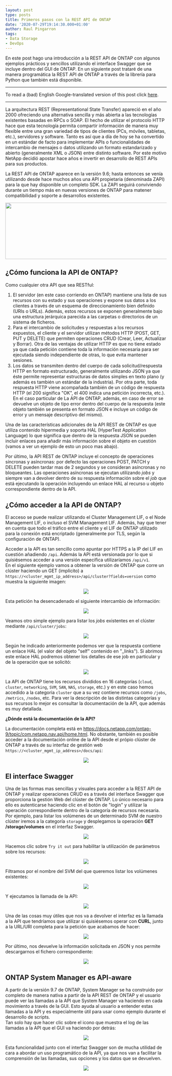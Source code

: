 ```yaml
---
layout: post
type: posts
title: Primeros pasos con la REST API de ONTAP
date: '2020-07-29T19:14:30.000+01:00'
author: Raul Pingarron
tags:
- Data Storage
- DevOps
---
```

En este post hago una introducción a la REST API de ONTAP con algunos ejemplos prácticos y sencillos utilizando el interface Swagger que se incluye dentro del GUI de ONTAP. En un siguiente post trataré de una manera programática la REST API de ONTAP a través de la librería para Python que también está disponible. 
  
---
To read a (bad) English Google-translated version of this post click <a href="https://translate.google.com/translate?hl=&sl=es&tl=en&u=https%3A%2F%2Fraul-pingarron.github.io%2F2020%2F07%2F29%2FONTAP-REST-API.html" target="_blank">here</a>.

---   

La arquitectura REST (Representational State Transfer) apareció en el año 2000 ofreciendo una alternativa sencilla y más abierta a las tecnologías existentes basadas en RPCs o SOAP. El hecho de utilizar el protocolo HTTP hace que esta tecnología permita compartir información de manera muy flexible entre una gran variedad de tipos de clientes (PCs, móviles, tabletas, etc.), servidores y software. Tanto es así que a día de hoy se ha convertido en un estándar de facto para implementar APIs o funcionalidades de intercambio de mensajes o datos utilizando un formato estandarizado y abierto (generalmente XML o JSON) entre distinto software. Por este motivo NetApp decidió apostar hace años e invertir en desarrollo de REST APIs para sus productos.  

La REST API de ONTAP aparece en la versión 9.6; hasta entonces se venía utilizando desde hace muchos años una API propietaria (denominada ZAPI) para la que hay disponible un completo SDK. La ZAPI seguirá conviviendo durante un tiempo más en nuevas versiones de ONTAP para matener compatibilidad y soporte a desarrollos existentes.



<p align="center">
  <img width="582" height="176" src="/images/posts/ONTAP_REST-API.jpg">
</p>   

## ¿Cómo funciona la API de ONTAP?
Como cualquier otra API que sea RESTful:
1. El servidor (en este caso corriendo en ONTAP) mantiene una lista de sus recursos con su estado y sus operaciones y expone sus datos a los clientes a través de un esquema de direccionamiento bien definido (URIs o URLs). Además, estos recursos se exponen generalmente bajo una estructura jerárquica parecida a las carpetas o directorios de un sistema de ficheros. 
2. Para el intercambio de solicitudes y respuestas a los recursos expuestos, el cliente y el servidor utilizan métodos HTTP (POST, GET, PUT y DELETE) que permiten operaciones CRUD (Crear, Leer, Actualizar y Borrar). Otra de las ventajas de utilizar HTTP es que no tiene estado ya que cada petición contiene toda la información necesaria para ser ejecutada siendo independiente de otras, lo que evita mantener sesiones.
3. Los datos se transmiten dentro del cuerpo de cada solicitud/respuesta HTTP en formato estructurado, generalmente utilizando JSON ya que éste permite representar estructuras de datos simples en texto plano (y además es también un estándar de la industria). Por otra parte, toda respuesta HTTP viene acompañada también de un código de respuesta HTTP (el 200 significa "OK", el 400 indica una petición incorrecta, etc.). En el caso particular de La API de ONTAP, además, en caso de error se devuelve un objeto de tipo error dentro del cuerpo de la respuesta (este objeto también se presenta en formato JSON e incluye un código de error y un mensaje descriptivo del mismo).

Una de las características adicionales de la API REST de ONTAP es que utiliza contenido hipermedia y soporta HAL (HyperTest Application Language) lo que significa que dentro de la respuesta JSON se pueden incluir enlaces para añadir más información sobre el objeto en cuestión (vamos a ver un ejemplo de esto un poco mas abajo).

Por último, la API REST de ONTAP incluye el concepto de operaciones síncronas y asíncronas: por defecto las operaciones POST, PATCH y DELETE pueden tardar mas de 2 segundos y se consideran asíncronas y no bloqueantes. Las operaciones asíncronas se ejecutan utilizando *jobs* y siempre van a devolver dentro de su respuesta información sobre el *job* que está ejecutando la operación incluyendo un enlace HAL al recurso u objeto correspondiente dentro de la API.


## ¿Cómo acceder a la API de ONTAP?
El acceso se puede realizar utilizando el Cluster Management LIF, o el Node Management LIF, o incluso el SVM Management LIF. Además, hay que tener en cuenta que todo el tráfico entre el cliente y el LIF de ONTAP utilizado para la conexión está encriptado (generalmente por TLS, según la configuración de ONTAP).

Acceder a la API es tan sencillo como apuntar por HTTPS a la IP del LIF en cuestión añadiendo `/api`. Además la API está versionada por lo que si quisiésemos acceder a una versión específica utilizaríamos `/api/v1`.    
En el siguiente ejemplo vamos a obtener la versión de ONTAP que corre un clúster haciendo un GET (implícito) a `https://<cluster_mgmt_ip_address>/api/cluster?fields=version` como muestra la siguiente imagen:

<p align="center">
  <img src="/images/posts/ONTAP_REST-API_1.jpg">
</p>  

Esta petición ha desencadenado el siguiente intercambio de información:

<p align="center">
  <img src="/images/posts/ONTAP_REST-API_comms.jpg">
</p>  

Veamos otro simple ejemplo para listar los *jobs* existentes en el clúster mediante `/api/cluster/jobs`:

<p align="center">
  <img src="/images/posts/ONTAP_REST-API_1-1.jpg">
</p>  

Según he indicado anteriormente podemos ver que la respuesta contiene un enlace HAL (el valor del objeto "self" contenido en "_links").
Si abrimos este enlace HAL podremos obtener los detalles de ese job en particular y de la operación que se solicitó:

<p align="center">
  <img src="/images/posts/ONTAP_REST-API_1-2.jpg">
</p>  


La API de ONTAP tiene los recursos divididos en 16 categorías (`cloud`, `cluster`, `networking`, `SVM`, `SAN`, `NAS`, `storage`, etc.) y en este caso hemos accedido a la categoria `cluster` que a su vez contiene recursos como `/jobs`, `/metrics`, `/nodes`, etc. Para ver la descripción de las distintas categorías y sus recursos lo mejor es consultar la documentación de la API, que además es muy detallada.


**¿Dónde está la documentación de la API?**

La documentación completa está en <a href="https://docs.netapp.com/ontap-9/topic/com.netapp.nav.api/home.html" target="_blank">https://docs.netapp.com/ontap-9/topic/com.netapp.nav.api/home.html</a>.
No obstante, también es posible acceder a la documentación online de la API desde el própio clúster de ONTAP a través de su interfaz de gestión web `https://<cluster_mgmt_ip_address>/docs/api`:  

<p align="center">
  <img src="/images/posts/ONTAP_REST-API_2.jpg">
</p>  


## El interface Swagger 
Una de las formas mas sencillas y visuales para acceder a la REST API de ONTAP y realizar operaciones CRUD es a través del interface Swagger que proporciona la gestión Web del clúster de ONTAP. Lo único necesario para ello es autenticarse haciendo clic en el botón de "login" y utilizar la operación correspondiente dentro de la categoría de recursos necesaria.
Por ejemplo, para listar los volúmenes de un determinado SVM de nuestro clúster iremos a la categoría `storage` y desplegamos la operación **GET /storage/volumes** en el interfaz Swagger. 

<p align="center">
  <img src="/images/posts/ONTAP_REST-API_3-1.jpg">
</p>  

Hacemos clic sobre `Try it out` para habilitar la utilización de parámetros sobre los recursos:

<p align="center">
  <img src="/images/posts/ONTAP_REST-API_3-2.jpg">
</p>  

Filtramos por el nombre del SVM del que queremos listar los volúmenes existentes:


<p align="center">
  <img src="/images/posts/ONTAP_REST-API_3-3.jpg">
</p>  

Y ejecutamos la llamada de la API:

<p align="center">
  <img src="/images/posts/ONTAP_REST-API_3-4.jpg">
</p>  

Una de las cosas muy útiles que nos va a devolver el interfaz es la llamada a la API que tendríamos que utilizar si quisiésemos operar con **CURL**, junto a la URL/URI completa para la petición que acabamos de hacer:

<p align="center">
  <img src="/images/posts/ONTAP_REST-API_3-5.jpg">
</p> 

Por último, nos devuelve la información solicitada en JSON y nos permite descargarnos el fichero correspondiente:

<p align="center">
  <img src="/images/posts/ONTAP_REST-API_3-6.jpg">
</p> 


## ONTAP System Manager es API-aware 

A partir de la versión 9.7 de ONTAP, System Manager se ha construido por completo de manera nativa a partir de la API REST de ONTAP y el usuario puede ver las llamadas a la API que System Manager va haciendo en cada movimiento a través de la GUI. Esto ayuda al usuario a entender estas llamadas a la API y es especialmente útil para usar como ejemplo durante el desarrollo de scripts.   
Tan solo hay que hacer clic sobre el icono que muestra el log de las llamadas a la API que el GUI va haciendo por detrás:

<p align="center">
  <img src="/images/posts/ONTAP_REST-API_4-1.jpg">
</p> 

Esta funcionalidad junto con el interfaz Swagger son de mucha utilidad de cara a abordar un uso programático de la API, ya que nos van a facilitar la comprensión de las llamadas, sus opciones y los datos que se devuelven.

<p align="center">
  <img src="/images/posts/ONTAP_REST-API_4-2.jpg">
</p> 

